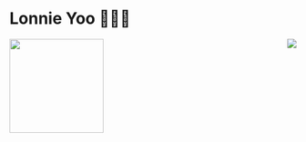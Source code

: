 # Lonnie Yoo 👨🏻‍💻

<!--
**ByeongjooYoo/ByeongjooYoo** is a ✨ _special_ ✨ repository because its `README.md` (this file) appears on your GitHub profile.

Here are some ideas to get you started:

- 🔭 I’m currently working on ...
- 🌱 I’m currently learning ...
- 👯 I’m looking to collaborate on ...
- 🤔 I’m looking for help with ...
- 💬 Ask me about ...
- 📫 How to reach me: ...
- 😄 Pronouns: ...
- ⚡ Fun fact: ...  height="165"
-->

<img align='left' src="https://github-readme-stats.vercel.app/api?username=ByeongjooYoo&show_icons=true&theme=dark" height="165">
<img align='right' src="http://mazassumnida.wtf/api/v2/generate_badge?boj=yoobj17">

